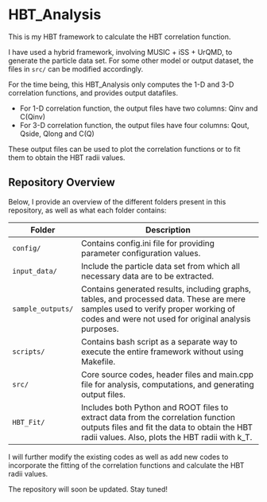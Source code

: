 # HBT_Analysis

This is my HBT framework to calculate the HBT correlation function. 

I have used a hybrid framework, involving MUSIC + iSS + UrQMD, to generate the particle data set. For some other model or output dataset, the files in `src/` can be modified accordingly. 

For the time being, this HBT_Analysis only computes the 1-D and 3-D correlation functions, and provides output datafiles.
* For 1-D correlation function, the output files have two columns: Qinv and C(Qinv)
* For 3-D correlation function, the output files have four columns: Qout, Qside, Qlong and C(Q)

These output files can be used to plot the correlation functions or to fit them to obtain the HBT radii values. 

## Repository Overview

Below, I provide an overview of the different folders present in this repository, as well as what each folder contains:

| Folder           | Description                                                                 |
|------------------|-----------------------------------------------------------------------------|
| `config/`        | Contains config.ini file for providing parameter configuration values.|
|`input_data/`     | Include the particle data set from which all necessary data are to be extracted.|
| `sample_outputs/`| Contains generated results, including graphs, tables, and processed data. These are mere samples used to verify proper working of codes and were not used for original analysis purposes.|
| `scripts/`       | Contains bash script as a separate way to execute the entire framework without using Makefile.|
| `src/`           | Core source codes, header files and main.cpp file for analysis, computations, and generating output files.|
|`HBT_Fit/`        | Includes both Python and ROOT files to extract data from the correlation function outputs files and fit the data to obtain the HBT radii values. Also, plots the HBT radii with k_T.|


I will further modify the existing codes as well as add new codes to incorporate the fitting of the correlation functions and calculate the HBT radii values. 

The repository will soon be updated. Stay tuned! 

 
